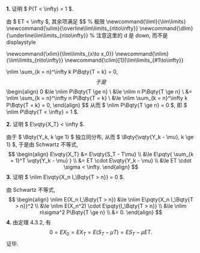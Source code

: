 **1.**	证明 $ P(T < \infty) = 1 $.

由 $ ET < \infty $, 其余项满足
$$
% 极限
\newcommand{\liml}{\lim\limits}
\newcommand{\ulim}{\overline\lim\limits_{n\to\infty}}
\newcommand{\dlim}{\underline\lim\limits_{n\to\infty}}
% 注意这里的 d 是 down, 而不是 displaystyle

\newcommand{\xlim}{\lim\limits_{x\to x_0}}
\newcommand{\nlim}{\lim\limits_{n\to\infty}}
\newcommand{\clim}[1]{\lim\limits_{#1\to\infty}}



\nlim \sum_{k = n}^\infty k P\Bqty{T = k} = 0,
$$
于是
$$
\begin{align}
0 &\le \nlim P\Bqty{T \ge n}
\\
&\le \nlim n P\Bqty{T \ge n}
\\
&= \nlim \sum_{k = n}^\infty n P\Bqty{T = k}
\\
&\le \nlim \sum_{k = n}^\infty k P\Bqty{T = k}
= 0,
\end{align}
$$
从而 $ \nlim P\Bqty{T \ge n} = 0 $, 即 $ \nlim P\Bqty{T < \infty} = 1 $.

**2.**	证明 $ E\vqty{X_T} < \infty $.

由于 $ \Bqty{Y_k, k \ge 1} $ 独立同分布, 从而 $ \Bqty{\vqty{Y_k - \mu}, k \ge 1} $, 于是由 Schwartz 不等式,
$$
\begin{align}
E\vqty{X_T} &= E\vqty{S_T - T\mu}
\\
&\le E\pqty{
	\sum_{k = 1}^T \vqty{Y_k - \mu}
} \\
&= ET \cdot E\vqty{Y_k - \mu}
\\
&\le ET \cdot \sigma < \infty.
\end{align}
$$
**3.**	证明 $ \nlim E\vqty{X_n I_\Bqty{T > n}} = 0 $.

由 Schwartz 不等式,
$$
\begin{align}
\nlim E(X_n I_\Bqty{T > n})
&\le \nlim E\pqty{X_n I_\Bqty{T > n}}^2
\\
&\le \nlim E(X_n^2) \cdot E\pqty{I_\Bqty{T > n}}
\\
&\le \nlim n\sigma^2  P\Bqty{T \ge n}
\\
&= 0.
\end{align}
$$
**4.**	由定理 4.3.2, 有
$$
0 = EX_0 = EX_T = E(S_T - \mu T) = ES_T - \mu ET.
$$
证毕.